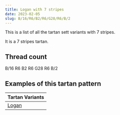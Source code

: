 ```yaml
---
title: Logan with 7 stripes
date: 2023-02-05
slug: B/16/R6/B2/R6/G28/R6/B/2
---
```

This is a list of all the tartan sett variants with 7 stripes.

It is a 7 stripes tartan.


## Thread count
B/16 R6 B2 R6 G28 R6 B/2

## Examples of this tartan pattern

| Tartan Variants |
|---------------|
| [Logan](/variants/b/16/r6/b2/r6/g28/r6/b/2-b304080-g008000-rc00000)||
